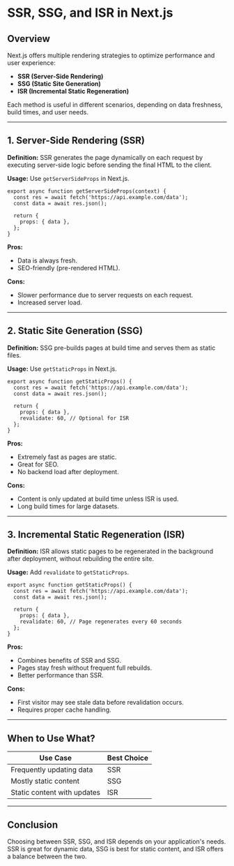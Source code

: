 # SSR, SSG, and ISR in Next.js

## Overview
Next.js offers multiple rendering strategies to optimize performance and user experience:
- **SSR (Server-Side Rendering)**
- **SSG (Static Site Generation)**
- **ISR (Incremental Static Regeneration)**

Each method is useful in different scenarios, depending on data freshness, build times, and user needs.

---

## 1. Server-Side Rendering (SSR)
**Definition:** SSR generates the page dynamically on each request by executing server-side logic before sending the final HTML to the client.

**Usage:** Use `getServerSideProps` in Next.js.

```tsx
export async function getServerSideProps(context) {
  const res = await fetch('https://api.example.com/data');
  const data = await res.json();

  return {
    props: { data },
  };
}
```

**Pros:**
- Data is always fresh.
- SEO-friendly (pre-rendered HTML).

**Cons:**
- Slower performance due to server requests on each request.
- Increased server load.

---

## 2. Static Site Generation (SSG)
**Definition:** SSG pre-builds pages at build time and serves them as static files.

**Usage:** Use `getStaticProps` in Next.js.

```tsx
export async function getStaticProps() {
  const res = await fetch('https://api.example.com/data');
  const data = await res.json();

  return {
    props: { data },
    revalidate: 60, // Optional for ISR
  };
}
```

**Pros:**
- Extremely fast as pages are static.
- Great for SEO.
- No backend load after deployment.

**Cons:**
- Content is only updated at build time unless ISR is used.
- Long build times for large datasets.

---

## 3. Incremental Static Regeneration (ISR)
**Definition:** ISR allows static pages to be regenerated in the background after deployment, without rebuilding the entire site.

**Usage:** Add `revalidate` to `getStaticProps`.

```tsx
export async function getStaticProps() {
  const res = await fetch('https://api.example.com/data');
  const data = await res.json();

  return {
    props: { data },
    revalidate: 60, // Page regenerates every 60 seconds
  };
}
```

**Pros:**
- Combines benefits of SSR and SSG.
- Pages stay fresh without frequent full rebuilds.
- Better performance than SSR.

**Cons:**
- First visitor may see stale data before revalidation occurs.
- Requires proper cache handling.

---

## When to Use What?
| Use Case                     | Best Choice  |
|------------------------------|-------------|
| Frequently updating data      | SSR         |
| Mostly static content        | SSG         |
| Static content with updates  | ISR         |

---

## Conclusion
Choosing between SSR, SSG, and ISR depends on your application's needs. SSR is great for dynamic data, SSG is best for static content, and ISR offers a balance between the two.

